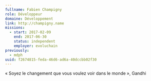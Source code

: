 ```yaml
---
fullname: Fabien Champigny
role: Développeur
domaine: Développement
link: http://champigny.name
missions:
  - start: 2017-02-09
    end: 2017-06-30
    status: independent
    employer: evoluchain
previously:
  - mdph
uuid: f2674815-feda-46d6-ad6a-40dccbb02f30
---
```

« Soyez le changement que vous voulez voir dans le monde », Gandhi